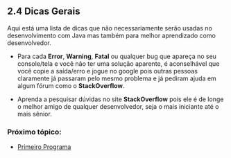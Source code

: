 ## 2.4 Dicas Gerais

Aqui está uma lista de dicas que não necessariamente serão usadas no desenvolvimento com Java mas também para melhor aprendizado como desenvolvedor.

- Para cada **Error**, **Warning**, **Fatal** ou qualquer bug que apareça no seu console/tela e você não ter uma solução aparente, é aconselhável que você copie a saída/erro e jogue no google pois outras pessoas claramente já passaram pelo mesmo problema e já pediram ajuda em algum fórum como o **StackOverflow**.

- Aprenda a pesquisar dúvidas no site **StackOverflow** pois ele é de longe o melhor amigo de qualquer desenvolvedor, seja o mais iniciante até o mais sênior.

### Próximo tópico:

- [Primeiro Programa](../3%20-%20basico/01-Primeiro-Programa.md)
